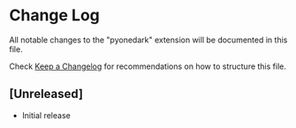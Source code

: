 # Change Log

All notable changes to the "pyonedark" extension will be documented in this file.

Check [Keep a Changelog](http://keepachangelog.com/) for recommendations on how to structure this file.

## [Unreleased]

- Initial release
